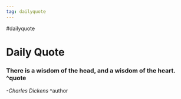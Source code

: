 ```yaml
---
tag: dailyquote
---
```


#dailyquote

# Daily Quote

### There is a wisdom of the head, and a wisdom of the heart. ^quote
*-Charles Dickens* ^author
